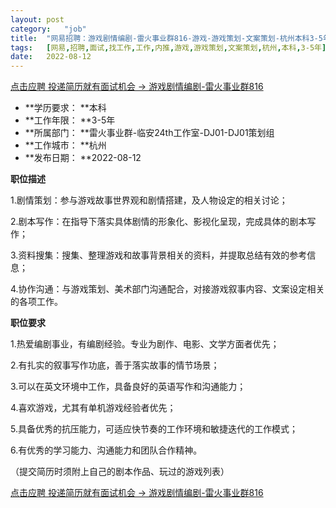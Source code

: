 ```yaml
---
layout:	post
category:	"job"
title:	"网易招聘：游戏剧情编剧-雷火事业群816-游戏-游戏策划-文案策划-杭州本科3-5年"
tags:	[网易,招聘,面试,找工作,工作,内推,游戏,游戏策划,文案策划,杭州,本科,3-5年]
date:	2022-08-12
---
```


[点击应聘 投递简历就有面试机会 ->  游戏剧情编剧-雷火事业群816](http://mobile.bole.netease.com/bole/boleDetail?id=39103&employeeId=346f03c3cda5f04c&key=all)



- **学历要求： **本科
- **工作年限： **3-5年
- **所属部门： **雷火事业群-临安24th工作室-DJ01-DJ01策划组
- **工作城市： **杭州
- **发布日期： **2022-08-12



**职位描述**

1.剧情策划：参与游戏故事世界观和剧情搭建，及人物设定的相关讨论；

2.剧本写作：在指导下落实具体剧情的形象化、影视化呈现，完成具体的剧本写作；

3.资料搜集：搜集、整理游戏和故事背景相关的资料，并提取总结有效的参考信息；

4.协作沟通：与游戏策划、美术部门沟通配合，对接游戏叙事内容、文案设定相关的各项工作。



**职位要求**

1.热爱编剧事业，有编剧经验。专业为剧作、电影、文学方面者优先；

2.有扎实的叙事写作功底，善于落实故事的情节场景；

3.可以在英文环境中工作，具备良好的英语写作和沟通能力；

4.喜欢游戏，尤其有单机游戏经验者优先；

5.具备优秀的抗压能力，可适应快节奏的工作环境和敏捷迭代的工作模式；

6.有优秀的学习能力、沟通能力和团队合作精神。

（提交简历时须附上自己的剧本作品、玩过的游戏列表）



[点击应聘 投递简历就有面试机会 ->  游戏剧情编剧-雷火事业群816](http://mobile.bole.netease.com/bole/boleDetail?id=39103&employeeId=346f03c3cda5f04c&key=all)
